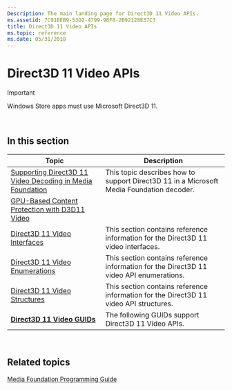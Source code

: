 ```yaml
---
Description: The main landing page for Direct3D 11 Video APIs.
ms.assetid: 7C91BEB9-53D2-4799-98F8-2B92128E37C3
title: Direct3D 11 Video APIs
ms.topic: reference
ms.date: 05/31/2018
---
```


# Direct3D 11 Video APIs

> [!IMPORTANT]
> Windows Store apps must use Microsoft Direct3D 11.

 

## In this section



| Topic                                                                                                                                 | Description                                                                                         |
|---------------------------------------------------------------------------------------------------------------------------------------|-----------------------------------------------------------------------------------------------------|
| [Supporting Direct3D 11 Video Decoding in Media Foundation](supporting-direct3d-11-video-decoding-in-media-foundation.md)<br/> | This topic describes how to support Direct3D 11 in a Microsoft Media Foundation decoder.<br/> |
| [GPU-Based Content Protection with D3D11 Video](gpu-based-content-protection-d3d11.md)<br/>                                    |                                                                                                     |
| [Direct3D 11 Video Interfaces](direct3d-11-video-interfaces.md)<br/>                                                           | This section contains reference information for the Direct3D 11 video interfaces.<br/>        |
| [Direct3D 11 Video Enumerations](direct3d-11-video-enumerations.md)<br/>                                                       | This section contains reference information for the Direct3D 11 video API enumerations.<br/>  |
| [Direct3D 11 Video Structures](direct3d-11-video-structures.md)<br/>                                                           | This section contains reference information for the Direct3D 11 video API structures.<br/>    |
| [**Direct3D 11 Video GUIDs**](direct3d-11-video-guids.md)<br/>                                                                 | The following GUIDs support Direct3D 11 Video APIs.<br/>                                      |



 

## Related topics

<dl> <dt>

[Media Foundation Programming Guide](media-foundation-programming-guide.md)
</dt> </dl>

 

 




